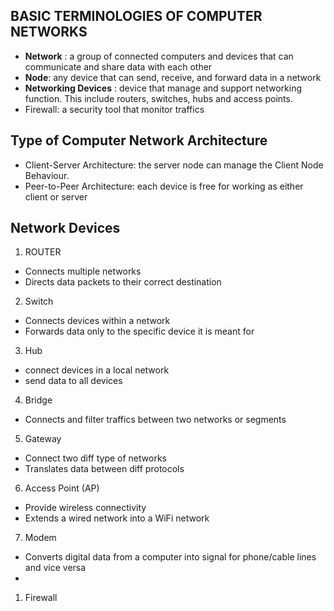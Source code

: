 ## BASIC TERMINOLOGIES OF COMPUTER NETWORKS
- **Network** : a group of connected computers and devices that can communicate and share data with each other
- **Node**: any device that can send, receive, and forward data in a network
- **Networking Devices** : device that manage and support networking function. This include routers, switches, hubs and access points.
- Firewall: a security tool that monitor traffics
## Type of Computer Network Architecture
- Client-Server Architecture: the server node can manage the Client Node Behaviour.
- Peer-to-Peer Architecture: each device is free for working as either client or server
## Network Devices
1. ROUTER
- Connects multiple networks
- Directs data packets to their correct destination
2. Switch
- Connects devices within a network
- Forwards data only to the specific device it is meant for
3. Hub
- connect devices in a local network
- send data to all devices
4. Bridge
- Connects and filter traffics between two networks or segments
5. Gateway
- Connect two diff type of networks
- Translates data between diff protocols

6. Access Point (AP)
- Provide wireless connectivity
- Extends a wired network into a WiFi  network

7. Modem
- Converts digital data from a computer into signal for phone/cable lines and vice versa
- 

1. Firewall